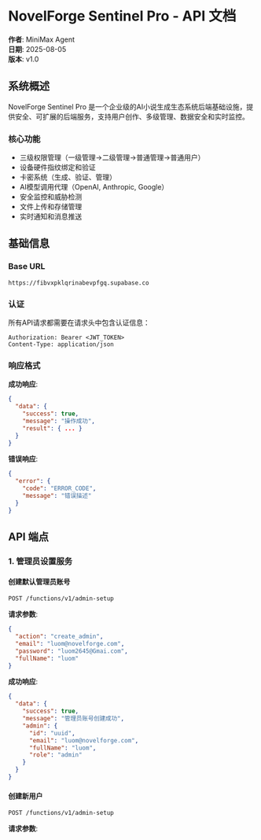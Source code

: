 # NovelForge Sentinel Pro - API 文档

**作者**: MiniMax Agent  
**日期**: 2025-08-05  
**版本**: v1.0

## 系统概述

NovelForge Sentinel Pro 是一个企业级的AI小说生成生态系统后端基础设施，提供安全、可扩展的后端服务，支持用户创作、多级管理、数据安全和实时监控。

### 核心功能
- 三级权限管理（一级管理→二级管理→普通管理→普通用户）
- 设备硬件指纹绑定和验证
- 卡密系统（生成、验证、管理）
- AI模型调用代理（OpenAI, Anthropic, Google）
- 安全监控和威胁检测
- 文件上传和存储管理
- 实时通知和消息推送

## 基础信息

### Base URL
```
https://fibvxpklqrinabevpfgq.supabase.co
```

### 认证
所有API请求都需要在请求头中包含认证信息：

```http
Authorization: Bearer <JWT_TOKEN>
Content-Type: application/json
```

### 响应格式

**成功响应**:
```json
{
  "data": {
    "success": true,
    "message": "操作成功",
    "result": { ... }
  }
}
```

**错误响应**:
```json
{
  "error": {
    "code": "ERROR_CODE",
    "message": "错误描述"
  }
}
```

## API 端点

### 1. 管理员设置服务

#### 创建默认管理员账号
```http
POST /functions/v1/admin-setup
```

**请求参数**:
```json
{
  "action": "create_admin",
  "email": "luom@novelforge.com",
  "password": "luom2645@Gmai.com",
  "fullName": "luom"
}
```

**成功响应**:
```json
{
  "data": {
    "success": true,
    "message": "管理员账号创建成功",
    "admin": {
      "id": "uuid",
      "email": "luom@novelforge.com",
      "fullName": "luom",
      "role": "admin"
    }
  }
}
```

#### 创建新用户
```http
POST /functions/v1/admin-setup
```

**请求参数**:
```json